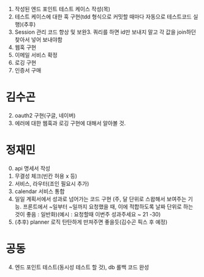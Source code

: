 1. 작성된 엔드 포인트 테스트 케이스 작성(목)
4. 테스트 케이스에 대한 훅 구현(tdd 형식으로 커밋할 때마다 자동으로 테스트코드 실행)(추후)
1. Session 관리 코드 향상 및 보완3. 쿼리를 하면 id만 보내지 말고 각 값을 join하던 찾아서 넣어 보내야함
1. 웹훅 구현
1. 이메일 서비스 확정
1. 로깅 구현
1. 인증서 구매
# 김수곤
2. oauth2 구현(구글, 네이버)
2. 에러에 대한 웹훅과 로깅 구현에 대해서 알아볼 것.


# 정재민
0. api 명세서 작성
1. 무결성 체크(빈칸 허용 x 등)
2. 서비스, 라우터(조인 필요시 추가)
3. calendar 서비스 통합
4. 일일 계획서에서 성과로 넘어가는 코드 구현 (주, 달 단위로 스왑해서 보여주는 기능. 프론트에서 ~일부터 ~일까지 요청했을 때, 이에 적합하도록 날짜 단위로 하는 것이 좋음 : 일반화)(예시 : 요청할때 이번주 성과주세요 ~ 21 -30)
5. (추후) planner 로직 탄탄하게 만져주면 좋을듯(김수곤 픽스 후 예정)


# 공동
4. 엔드 포인트 테스트(동시성 테스트 할 것), db 롤백 코드 완성